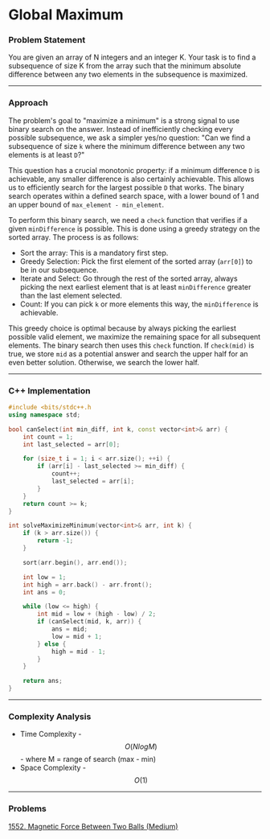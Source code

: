 # Global Maximum

### Problem Statement

You are given an array of N integers and an integer K. Your task is to find a subsequence of size K from the array such that the minimum absolute difference between any two elements in the subsequence is maximized.

***

### Approach

The problem's goal to "maximize a minimum" is a strong signal to use binary search on the answer. Instead of inefficiently checking every possible subsequence, we ask a simpler yes/no question: "Can we find a subsequence of size `k` where the minimum difference between any two elements is at least `D`?"

This question has a crucial monotonic property: if a minimum difference `D` is achievable, any smaller difference is also certainly achievable. This allows us to efficiently search for the largest possible `D` that works. The binary search operates within a defined search space, with a lower bound of 1 and an upper bound of `max_element - min_element`.

To perform this binary search, we need a `check` function that verifies if a given `minDifference` is possible. This is done using a greedy strategy on the sorted array. The process is as follows:

* Sort the array: This is a mandatory first step.
* Greedy Selection: Pick the first element of the sorted array (`arr[0]`) to be in our subsequence.
* Iterate and Select: Go through the rest of the sorted array, always picking the next earliest element that is at least `minDifference` greater than the last element selected.
* Count: If you can pick `k` or more elements this way, the `minDifference` is achievable.

This greedy choice is optimal because by always picking the earliest possible valid element, we maximize the remaining space for all subsequent elements. The binary search then uses this `check` function. If `check(mid)` is true, we store `mid` as a potential answer and search the upper half for an even better solution. Otherwise, we search the lower half.

***

### C++ Implementation

```cpp
#include <bits/stdc++.h
using namespace std;

bool canSelect(int min_diff, int k, const vector<int>& arr) {
    int count = 1;
    int last_selected = arr[0];

    for (size_t i = 1; i < arr.size(); ++i) {
        if (arr[i] - last_selected >= min_diff) {
            count++;
            last_selected = arr[i];
        }
    }
    return count >= k;
}

int solveMaximizeMinimum(vector<int>& arr, int k) {
    if (k > arr.size()) {
        return -1;
    }

    sort(arr.begin(), arr.end());

    int low = 1;
    int high = arr.back() - arr.front();
    int ans = 0;

    while (low <= high) {
        int mid = low + (high - low) / 2;
        if (canSelect(mid, k, arr)) {
            ans = mid;
            low = mid + 1;
        } else {
            high = mid - 1;
        }
    }

    return ans;
}
```

***

### Complexity Analysis

* Time Complexity - $$O(NlogM)$$ - where M = range of search (max - min)
* Space Complexity - $$O(1)$$

***

### Problems

[1552. Magnetic Force Between Two Balls (Medium)](https://leetcode.com/problems/magnetic-force-between-two-balls/)

